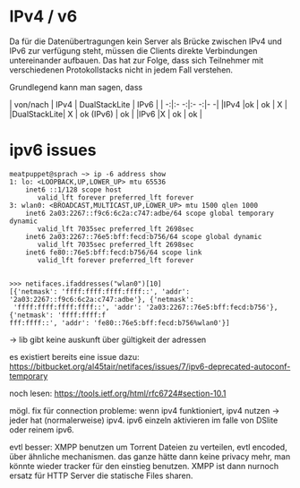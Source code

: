 # IPv4 / v6

Da für die Datenübertragungen kein Server als Brücke zwischen IPv4 und IPv6 zur verfügung steht, müssen die Clients direkte Verbindungen untereinander aufbauen. Das hat zur Folge, dass sich Teilnehmer mit verschiedenen Protokollstacks nicht in jedem Fall verstehen.

Grundlegend kann man sagen, dass

| von/nach  | IPv4  | DualStackLite  | IPv6   |
|         -:|:-   -:|:-            -:|-      -|
|IPv4       |ok    | ok              | X        |
|DualStackLite| X | ok (IPv6)       | ok        |
|IPv6      |X     | ok            | ok        |



# ipv6 issues

    meatpuppet@sprach ~> ip -6 address show
    1: lo: <LOOPBACK,UP,LOWER_UP> mtu 65536
        inet6 ::1/128 scope host
           valid_lft forever preferred_lft forever
    3: wlan0: <BROADCAST,MULTICAST,UP,LOWER_UP> mtu 1500 qlen 1000
        inet6 2a03:2267::f9c6:6c2a:c747:adbe/64 scope global temporary dynamic
           valid_lft 7035sec preferred_lft 2698sec
        inet6 2a03:2267::76e5:bff:fecd:b756/64 scope global dynamic
           valid_lft 7035sec preferred_lft 2698sec
        inet6 fe80::76e5:bff:fecd:b756/64 scope link
           valid_lft forever preferred_lft forever


    >>> netifaces.ifaddresses("wlan0")[10]
    [{'netmask': 'ffff:ffff:ffff:ffff::', 'addr': '2a03:2267::f9c6:6c2a:c747:adbe'}, {'netmask':
     'ffff:ffff:ffff:ffff::', 'addr': '2a03:2267::76e5:bff:fecd:b756'}, {'netmask': 'ffff:ffff:f
    fff:ffff::', 'addr': 'fe80::76e5:bff:fecd:b756%wlan0'}]

-> lib gibt keine auskunft über gültigkeit der adressen

es existiert bereits eine issue dazu:
https://bitbucket.org/al45tair/netifaces/issues/7/ipv6-deprecated-autoconf-temporary

noch lesen: https://tools.ietf.org/html/rfc6724#section-10.1


mögl. fix für connection probleme: wenn ipv4 funktioniert, ipv4 nutzen -> jeder hat (normalerweise) ipv4. ipv6 einzeln aktivieren im falle von DSlite oder reinem ipv6. 


evtl besser: XMPP benutzen um Torrent Dateien zu verteilen, evtl encoded, über ähnliche mechanismen. das ganze hätte dann keine privacy mehr, man könnte wieder tracker für den einstieg benutzen. XMPP ist dann nurnoch ersatz für HTTP Server die statische Files sharen.
